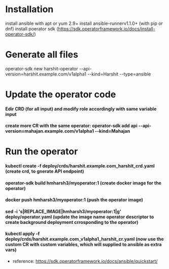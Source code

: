 # Installation 
install ansible with apt or yum 2.9+
install ansible-runnerv1.1.0+ (with pip or dnf)
install poerator sdk (https://sdk.operatorframework.io/docs/install-operator-sdk/)

# Generate all files
operator-sdk new harshit-operator --api-version=harshit.example.com/v1alpha1 --kind=Harshit --type=ansible

# Update the operator code
#### Edir CRD (for all input) and modify role accordingly with same variable input 
#### create more CR with the same operator: operator-sdk add api --api-version=mahajan.example.com/v1alpha1 --kind=Mahajan

# Run the operator
####  kubectl create -f deploy/crds/harshit.example.com_harshit_crd.yaml        (create crd, to gnerate API endpoint)      
####  operator-sdk build hmharsh3/myoperator:1                                  (create docker image for the operator)
####  docker push hmharsh3/myoperator:1                                         (push the operator image)
####  sed -i 's|REPLACE_IMAGE|hmharsh3/myoperator:1|g' deploy/operator.yaml     (update the image name operator descriptor to create background deployment crrosponding to the operator)
####  kubectl apply -f deploy/crds/harshit.example.com_v1alpha1_harshit_cr.yaml (now use the custom CR with custom variables, which will supplied to ansible as extra vars)



- reference: https://sdk.operatorframework.io/docs/ansible/quickstart/
